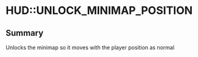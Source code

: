 # HUD::UNLOCK_MINIMAP_POSITION

## Summary
Unlocks the minimap so it moves with the player position as normal